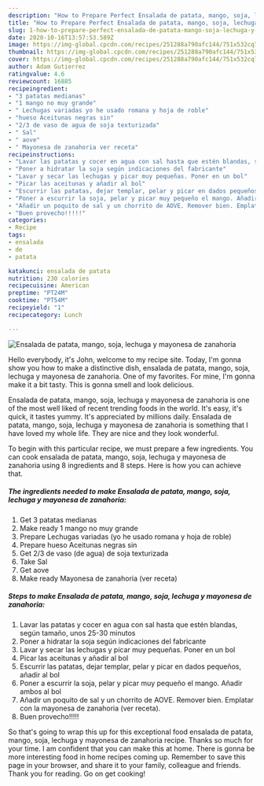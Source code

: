 ```yaml
---
description: "How to Prepare Perfect Ensalada de patata, mango, soja, lechuga y mayonesa de zanahoria"
title: "How to Prepare Perfect Ensalada de patata, mango, soja, lechuga y mayonesa de zanahoria"
slug: 1-how-to-prepare-perfect-ensalada-de-patata-mango-soja-lechuga-y-mayonesa-de-zanahoria
date: 2020-10-16T13:57:53.589Z
image: https://img-global.cpcdn.com/recipes/251288a790afc144/751x532cq70/ensalada-de-patata-mango-soja-lechuga-y-mayonesa-de-zanahoria-foto-principal.jpg
thumbnail: https://img-global.cpcdn.com/recipes/251288a790afc144/751x532cq70/ensalada-de-patata-mango-soja-lechuga-y-mayonesa-de-zanahoria-foto-principal.jpg
cover: https://img-global.cpcdn.com/recipes/251288a790afc144/751x532cq70/ensalada-de-patata-mango-soja-lechuga-y-mayonesa-de-zanahoria-foto-principal.jpg
author: Adam Gutierrez
ratingvalue: 4.6
reviewcount: 16885
recipeingredient:
- "3 patatas medianas"
- "1 mango no muy grande"
- " Lechugas variadas yo he usado romana y hoja de roble"
- "hueso Aceitunas negras sin"
- "2/3 de vaso de agua de soja texturizada"
- " Sal"
- " aove"
- " Mayonesa de zanahoria ver receta"
recipeinstructions:
- "Lavar las patatas y cocer en agua con sal hasta que estén blandas, según tamaño, unos 25-30 minutos"
- "Poner a hidratar la soja según indicaciones del fabricante"
- "Lavar y secar las lechugas y picar muy pequeñas. Poner en un bol"
- "Picar las aceitunas y añadir al bol"
- "Escurrir las patatas, dejar templar, pelar y picar en dados pequeños, añadir al bol"
- "Poner a escurrir la soja, pelar y picar muy pequeño el mango. Añadir ambos al bol"
- "Añadir un poquito de sal y un chorrito de AOVE. Remover bien. Emplatar con la mayonesa de zanahoria (ver receta)."
- "Buen provecho!!!!!"
categories:
- Recipe
tags:
- ensalada
- de
- patata

katakunci: ensalada de patata 
nutrition: 230 calories
recipecuisine: American
preptime: "PT24M"
cooktime: "PT54M"
recipeyield: "1"
recipecategory: Lunch

---
```



![Ensalada de patata, mango, soja, lechuga y mayonesa de zanahoria](https://img-global.cpcdn.com/recipes/251288a790afc144/751x532cq70/ensalada-de-patata-mango-soja-lechuga-y-mayonesa-de-zanahoria-foto-principal.jpg)

Hello everybody, it's John, welcome to my recipe site. Today, I'm gonna show you how to make a distinctive dish, ensalada de patata, mango, soja, lechuga y mayonesa de zanahoria. One of my favorites. For mine, I'm gonna make it a bit tasty. This is gonna smell and look delicious.

Ensalada de patata, mango, soja, lechuga y mayonesa de zanahoria is one of the most well liked of recent trending foods in the world. It's easy, it's quick, it tastes yummy. It's appreciated by millions daily. Ensalada de patata, mango, soja, lechuga y mayonesa de zanahoria is something that I have loved my whole life. They are nice and they look wonderful.




To begin with this particular recipe, we must prepare a few ingredients. You can cook ensalada de patata, mango, soja, lechuga y mayonesa de zanahoria using 8 ingredients and 8 steps. Here is how you can achieve that.

<!--inarticleads1-->

##### The ingredients needed to make Ensalada de patata, mango, soja, lechuga y mayonesa de zanahoria:

1. Get 3 patatas medianas
1. Make ready 1 mango no muy grande
1. Prepare  Lechugas variadas (yo he usado romana y hoja de roble)
1. Prepare hueso Aceitunas negras sin
1. Get 2/3 de vaso (de agua) de soja texturizada
1. Take  Sal
1. Get  aove
1. Make ready  Mayonesa de zanahoria (ver receta)




<!--inarticleads2-->

##### Steps to make Ensalada de patata, mango, soja, lechuga y mayonesa de zanahoria:

1. Lavar las patatas y cocer en agua con sal hasta que estén blandas, según tamaño, unos 25-30 minutos
1. Poner a hidratar la soja según indicaciones del fabricante
1. Lavar y secar las lechugas y picar muy pequeñas. Poner en un bol
1. Picar las aceitunas y añadir al bol
1. Escurrir las patatas, dejar templar, pelar y picar en dados pequeños, añadir al bol
1. Poner a escurrir la soja, pelar y picar muy pequeño el mango. Añadir ambos al bol
1. Añadir un poquito de sal y un chorrito de AOVE. Remover bien. Emplatar con la mayonesa de zanahoria (ver receta).
1. Buen provecho!!!!!




So that's going to wrap this up for this exceptional food ensalada de patata, mango, soja, lechuga y mayonesa de zanahoria recipe. Thanks so much for your time. I am confident that you can make this at home. There is gonna be more interesting food in home recipes coming up. Remember to save this page in your browser, and share it to your family, colleague and friends. Thank you for reading. Go on get cooking!
